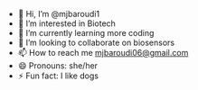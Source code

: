- 👋 Hi, I’m @mjbaroudi1
- 👀 I’m interested in Biotech
- 🌱 I’m currently learning more coding
- 💞️ I’m looking to collaborate on biosensors
- 📫 How to reach me mjbaroudi06@gmail.com
- 😄 Pronouns: she/her
- ⚡ Fun fact: I like dogs

<!---
mjbaroudi1/mjbaroudi1 is a ✨ special ✨ repository because its `README.md` (this file) appears on your GitHub profile.
You can click the Preview link to take a look at your changes.
--->

